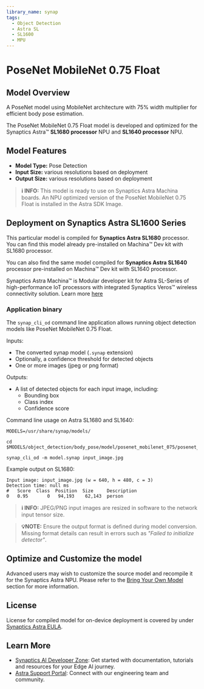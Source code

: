 ```yaml
---
library_name: synap
tags:
  - Object Detection
  - Astra SL
  - SL1600
  - MPU
---
```


  
# PoseNet MobileNet 0.75 Float

## Model Overview


A PoseNet model using MobileNet architecture with 75% width multiplier for efficient body pose estimation.


The PoseNet MobileNet 0.75 Float model  is developed and optimized for the Synaptics Astra™ **SL1680 processor** NPU and **SL1640 processor** NPU.

## Model Features
- **Model Type:** Pose Detection
- **Input Size:** various resolutions based on deployment
- **Output Size:** various resolutions based on deployment

> **ℹ️ INFO:** 
> This model is ready to use on Synaptics Astra Machina boards. An NPU optimized version of the PoseNet MobileNet 0.75 Float is installed in the Astra SDK Image.


## Deployment on Synaptics Astra SL1600 Series 

This particular model is compiled for **Synaptics Astra SL1680** processor. You can find this model already pre-installed on Machina™ Dev kit with SL1680 processor. 

You can also find the same model compiled for **Synaptics Astra SL1640** processor pre-installed on Machina™ Dev kit with SL1640 processor.

Synaptics Astra Machina™ is Modular developer kit for Astra SL-Series of high-performance IoT processors with integrated Synaptics Veros™ wireless connectivity solution. Learn more [here](https://www.synaptics.com/products/embedded-processors/astra-machina-foundation-series)

### Application binary

The `synap_cli_od` command line application allows running object detection models like PoseNet MobileNet 0.75 Float.

Inputs:

* The converted synap model (`.synap` extension)
* Optionally, a confidence threshold for detected objects
* One or more images (jpeg or png format)

Outputs:

* A list of detected objects for each input image, including:
  - Bounding box
  - Class index
  - Confidence score

Command line usage on Astra SL1680 and SL1640:

```
MODELS=/usr/share/synap/models/

cd $MODELS/object_detection/body_pose/model/posenet_mobilenet_075/posenet_mobilenet_075_float

synap_cli_od -m model.synap input_image.jpg
```


Example output on SL1680:

```
Input image: input_image.jpg (w = 640, h = 480, c = 3)
Detection time: null ms
#   Score  Class  Position  Size     Description
0   0.95       0   94,193    62,143  person
```

> **ℹ️ INFO:**
> JPEG/PNG input images are resized in software to the network input tensor size. 


> **💡NOTE:**
> Ensure the output format is defined during model conversion. Missing format details can result in errors such as *"Failed to initialize detector"*.







## Optimize and Customize the model

Advanced users may wish to customize the source model and recompile it for the Synaptics Astra NPU. 
Please refer to the [Bring Your Own Model](https://developer.synaptics.com/docs/sl/tutorials/bring-your-own-model) section for more information.



## License

License for compiled model for on-device deployment is covered by under [Synaptics Astra EULA](https://github.com/synaptics-astra/doc/blob/main/EULA.rst).

## Learn More

- [Synaptics AI Developer Zone](https://developer.synaptics.com?utm_source=hf): Get started with documentation, tutorials and resources for your Edge AI journey.
- [Astra Support Portal](https://synacsm.atlassian.net/servicedesk/customer/portal/543?utm_source=hf): Connect with our engineering team and community.